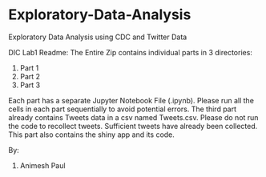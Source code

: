 # Exploratory-Data-Analysis
Exploratory Data Analysis using CDC and Twitter Data


DIC Lab1 Readme:
The Entire Zip contains individual parts in 3 directories:
1. Part 1
2. Part 2
3. Part 3

Each part has a separate Jupyter Notebook File (.ipynb). Please run all the cells in each part sequentially to avoid potential errors. 
The third part already contains Tweets data in a csv named Tweets.csv. Please do not run the code to recollect tweets. Sufficient tweets have already been collected. 
This part also contains the shiny app and its code. 

By: 
1. Animesh Paul